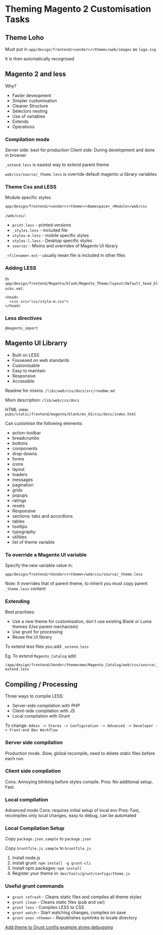 # Theming Magento 2 Customisation Tasks

## Theme Loho

Must put in `app/design/frontend/<vendor>/<theme>/web/images` as `logo.svg`

It is then automatically recognised

## Magento 2 and less

Why?

* Faster deveopment
* Simpler customisation
* Cleaner Structure
* Selectors nesting
* Use of variables
* Extends
* Operations

### Compilation mode

Server side: best for production
Client side: During development and done in browser

`_extend.less` is easiest way to extend parent theme

`web/css/source/_theme.less` is override default magento ui library variables

### Theme Css and LESS

Module specific styles:

`app/design/frontend/<vendor>/<theme>/<Namespace>_<Module>/web/css`

`/web/css/`:

* `print.less` - printed versions
* `_styles.less` - included file
* `styles-m.less` - mobile specific styles
* `styles-l.less` - Desktop specific styles
* `source/` - Mixins and overrides of Magento UI library

`_<filename>.ext` - usually mean file is included in other files

### Adding LESS

In `app/design/frontend/Magento/blank/Magento_Theme/layout/default_head_blocks.xml`:

```
<head>
  <css src="css/style-m.css">
</head>
```
### Less directives

`@magento_import`

## Magento UI Librarry

* Built on LESS
* Foxuesed on web standards
* Customisable
* Easy to maintain
* Responsive
* Accessible

Readme for mixins: `/libs/web/css/docs/src/readme.md`

Mixin description: `/lib/web/css/docs`

HTML view: `pubs/static/frontend/magento/blank/en_US/css/docs/index.html`

Can customise the following elements:

* action-toolbar
* breadcrumbs
* buttons
* components
* drop-downs
* forms
* icons
* layout
* loaders
* messages
* pagination
* grids
* popups
* ratings
* resets
* Responsive
* sections: tabs and accordions
* tables
* tooltips
* typography
* utilities
* list of theme variable

### To override a Magento UI variable

Specify the new variable value in:

`app/design/frontend/<Vendor>/<theme>/web/css/source/_theme.less`

Note: It overrides that of parent theme, to inherit you must copy parent `_theme.less` content

### Extending

Best practises:

* Use a new theme for customisation, don't use existing Blank or Luma themes (Use parent mechanism)
* Use grunt for processing
* Reuse the UI library

To extend less files you add `_extend.less`

Eg. To extend `Magento_Catalog` add:

`/app/design/frontend/Vendor/themename/Magento_Catalog/web/css/source/_extend.less`

## Compiling / Processing

Three ways to compile LESS:

* Server-side compilation with PHP
* Client-side compilation with JS
* Local compilation with Grunt

To change: `Admin -> Stores -> Configuration -> Advanced -> Developer -> Front-end Dev Workflow`

### Server side compilation

Production mode. Slow, global recompile, need to delete static files before each run.

### Client side compilation

Cons: Annoying blinking before styles compile.
Pros: No additional setup, Fast.

### Local compilation

Advanced mode
Cons: requires initial setup of local env
Pros: Fast, recompiles only local changes, easy to debug, can be automated

### Local Compilation Setup

Copy `package.json.sample` to `package.json`

Copy `Gruntfile.js.sample` to `Gruntfile.js`

1. Install node.js
2. Install grunt: `npm install -g grunt-cli`
3. Install npm packages: `npm install`
4. Register your theme in: `dev/tools/grunt/configs/theme.js`

### Useful grunt commands

* `grunt refresh` - Cleans static files and compiles all theme styles
* `grunt clean` - Cleans static files (pub and var)
* `grunt less` - Compiles LESS to CSS
* `grunt watch` - Start watching changes, compiles on save
* `grunt exec <theme>` - Republishes symlinks to locale directory

[Add theme to Grunt config example styles debugging](http://devdocs.magento.com/guides/v2.0/frontend-dev-guide/css-topics/css_debug.html)
